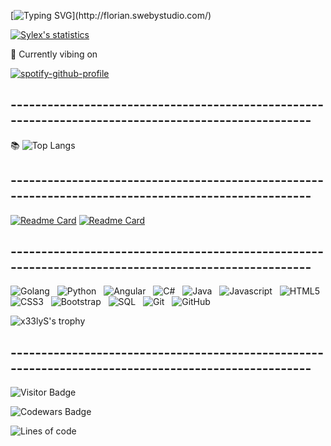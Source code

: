    [![Typing SVG](https://readme-typing-svg.demolab.com?font=Anton&size=32&duration=6000&pause=50&color=628FDB&center=true&vCenter=true&width=1000&lines=Hello+%2C+I'm+Florian;Web+Developer+.+.+.)](http://florian.swebystudio.com/)

 [![Sylex's statistics](https://github-readme-stats.vercel.app/api?username=x33lyS&include_all_commits=true&show_icons=true&theme=tokyonight&border_radius=30&hide=issues)](#)
  
 🎵 Currently vibing on

[![spotify-github-profile](https://spotify-github-profile.vercel.app/api/view?uid=florian.lejosne.31&cover_image=false&theme=default&bar_color=628fdb&bar_color_cover=false)](https://github.com/kittinan/spotify-github-profile)

  
## ----------------------------------------------------------------------------------------------------

 📚 ![Top Langs](https://github-readme-stats.vercel.app/api/top-langs/?username=x33lyS&hide=TeX&layout=compact&theme=tokyonight&border_radius=30)



## ----------------------------------------------------------------------------------------------------
<a href="https://groupie-tracker-x33lys.herokuapp.com/">![Readme Card](https://github-readme-stats.vercel.app/api/pin/?username=x33lyS&repo=Groupie-Tracker&theme=tokyonight&border_radius=30)</a>
<a href="https://github.com/x33lyS/Website-2k22">![Readme Card](https://github-readme-stats.vercel.app/api/pin/?username=x33lyS&repo=Website-2k22&theme=tokyonight&border_radius=30)</a>

## ----------------------------------------------------------------------------------------------------

![Golang](https://img.shields.io/badge/-Golang-black?logo=go&logoColor=blueviolet&style=for-the-badge)&nbsp;&nbsp;
![Python](https://img.shields.io/badge/-Python-black?logo=python&logoColor=blueviolet&style=for-the-badge)&nbsp;&nbsp;
![Angular](https://img.shields.io/badge/-Angular-black?logo=angular&logoColor=blueviolet&style=for-the-badge)&nbsp;&nbsp;
![C#](https://img.shields.io/badge/-Csharp-black?logo=c&logoColor=blueviolet&style=for-the-badge)&nbsp;&nbsp;
![Java](https://img.shields.io/badge/-Java-black?logo=java&logoColor=blueviolet&style=for-the-badge)&nbsp;&nbsp;
![Javascript](https://img.shields.io/badge/-Javascript-black?logo=javascript&logoColor=blueviolet&style=for-the-badge)&nbsp;&nbsp;
![HTML5](https://img.shields.io/badge/-HTML5-black?logo=html5&logoColor=blueviolet&style=for-the-badge)&nbsp;&nbsp;
![CSS3](https://img.shields.io/badge/-CSS3-black?logo=css3&logoColor=blueviolet&style=for-the-badge)&nbsp;&nbsp;
![Bootstrap](https://img.shields.io/badge/-Bootstrap-black?logo=bootstrap&logoColor=blueviolet&style=for-the-badge)&nbsp;&nbsp;
![SQL](https://img.shields.io/badge/-SQL-black?logo=MySQL&logoColor=blueviolet&style=for-the-badge)&nbsp;&nbsp;
![Git](https://img.shields.io/badge/-Git-black?logo=git&logoColor=blueviolet&style=for-the-badge)&nbsp;&nbsp;
![GitHub](https://img.shields.io/badge/-GitHub-black?logo=github&logoColor=blueviolet&style=for-the-badge)&nbsp;&nbsp;
</br>




![x33lyS's trophy](https://hacked-github-stat-trophies.vercel.app/?username=x33lyS&theme=dracula&column=5&rank=SECRET,SSS,SS,S,AAA,AA,A,B&margin-w=18&margin-h=10&title=MultiLanguage,AllSuperRank,Joined2020,Commit,Repositories)

## ----------------------------------------------------------------------------------------------------
![Visitor Badge](https://visitor-badge.laobi.icu/badge?page_id=x33lyS.x33lyS)

![Codewars Badge](https://www.codewars.com/users/x33lyS/badges/large)

![Lines of code](https://img.shields.io/badge/From%20Hello%20World%20I%27ve%20Written-4.6%20million%20lines%20of%20code&color=#628fdb)

